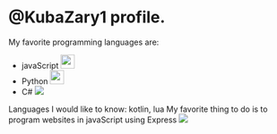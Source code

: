 # @KubaZary1 profile.

My favorite programming languages are: 
- javaScript <img height=25 src="https://cdn.jsdelivr.net/gh/devicons/devicon/icons/javascript/javascript-original.svg" />
- Python <img height=25 src="https://cdn.jsdelivr.net/gh/devicons/devicon/icons/python/python-original.svg"/>
- C# <img src="https://cdn.jsdelivr.net/gh/devicons/devicon/icons/csharp/csharp-original.svg" />

Languages I would like to know: kotlin, lua
My favorite thing to do is to program websites in javaScript using Express
<img src="https://github-readme-stats.vercel.app/api/top-langs?username=KubaZary1&show_icons=true&theme=dark"/>
